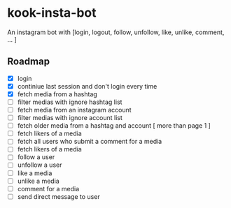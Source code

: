 # kook-insta-bot
An instagram bot with [login, logout, follow, unfollow, like, unlike, comment, ... ]

## Roadmap
- [x] login 
- [X] continiue last session and don't login every time
- [X] fetch media from a hashtag
- [ ] filter medias with ignore hashtag list
- [ ] fetch media from an instagram account
- [ ] filter medias with ignore account list
- [ ] fetch older media from a hashtag and account [ more than page 1 ]
- [ ] fetch likers of a media
- [ ] fetch all users who submit a comment for a media
- [ ] fetch likers of a media
- [ ] follow a user
- [ ] unfollow a user
- [ ] like a media
- [ ] unlike a media
- [ ] comment for a media
- [ ] send direct message to user
